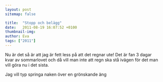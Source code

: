 ```yaml
---
layout: post
sitemap: false

title:  "Stopp och belägg"
date:   2011-08-19 16:07:52 +0100
thumbnail-img: 
author: Eva
tags: ["2011"]
---
```


Nu är det så är att jag är fett less på att det regnar ute! Det är fan 3 dagar kvar av sommarlovet och då vill man inte att regn ska stå ivägen för det man vill göra nu i det sista.






Jag vill typ springa naken över en grönskande äng


